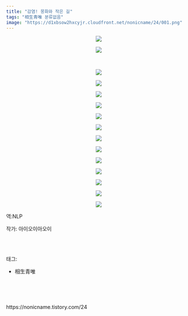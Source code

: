 ```yaml
---
title: "감염! 몽화와 작은 길"
tags: "相生青唯 분류없음"
image: "https://d1xbsow2hxcyjr.cloudfront.net/nonicname/24/001.png"
---
```

<div class="article">
<div class="tt_article_useless_p_margin"><p style="text-align: center; clear: none; float: none;"><img src="{{ site.imgserver10 }}/nonicname/24/001.png"/></p><p style="text-align: center; clear: none; float: none;"><img src="{{ site.imgserver10 }}/nonicname/24/002.png"/></p><p style="text-align: center; clear: none; float: none;"><br/></p><p style="text-align: center; clear: none; float: none;"><img src="{{ site.imgserver10 }}/nonicname/24/003.png"/></p><p style="text-align: center; clear: none; float: none;"><img src="{{ site.imgserver10 }}/nonicname/24/004.png"/></p><p style="text-align: center; clear: none; float: none;"><img src="{{ site.imgserver10 }}/nonicname/24/005.png"/></p><p style="text-align: center; clear: none; float: none;"><img src="{{ site.imgserver10 }}/nonicname/24/006.png"/></p><p style="text-align: center; clear: none; float: none;"><img src="{{ site.imgserver10 }}/nonicname/24/007.png"/></p><p style="text-align: center; clear: none; float: none;"><img src="{{ site.imgserver10 }}/nonicname/24/008.png"/></p><p style="text-align: center; clear: none; float: none;"><img src="{{ site.imgserver10 }}/nonicname/24/009.png"/></p><p style="text-align: center; clear: none; float: none;"><img src="{{ site.imgserver10 }}/nonicname/24/010.png"/></p><p style="text-align: center; clear: none; float: none;"><img src="{{ site.imgserver10 }}/nonicname/24/011.png"/></p><p style="text-align: center; clear: none; float: none;"><img src="{{ site.imgserver10 }}/nonicname/24/012.png"/></p><p style="text-align: center; clear: none; float: none;"><img src="{{ site.imgserver10 }}/nonicname/24/013.png"/></p><p style="text-align: center; clear: none; float: none;"><img src="{{ site.imgserver10 }}/nonicname/24/014.png"/></p><p style="text-align: center; clear: none; float: none;"><img src="{{ site.imgserver10 }}/nonicname/24/015.png"/></p><p>역:NLP</p></div>
<p>작가: 아이오이아오이</p><br/>
</div><br/>
<div class="tagTrail">
<p>태그: </p>
<ul>
<li>相生青唯</li>
</ul>
</div><br/>
<div class="cb_lstcomment">
</div><br/>

<br/>
<p id="refer">https://nonicname.tistory.com/24</p>
<br/>

